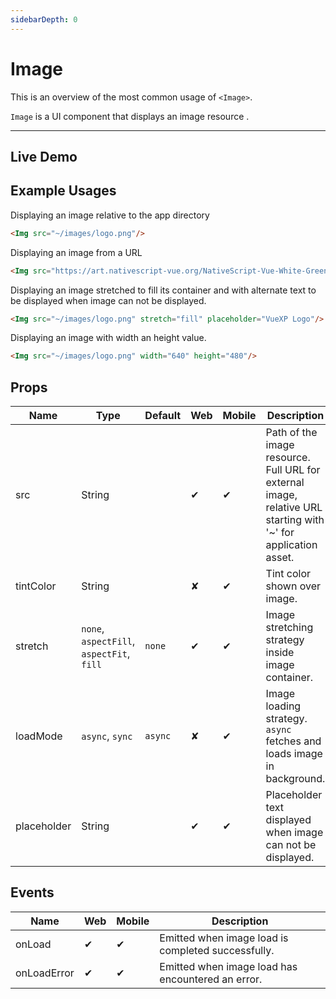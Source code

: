 ```yaml
---
sidebarDepth: 0
---
```


# Image

This is an overview of the most common usage of `<Image>`.

`Image` is a UI component that displays an image resource .

---

## Live Demo

<DocExampleBox :liveDemoMode="true">
<ImageDoc />
</DocExampleBox>

## Example Usages

Displaying an image relative to the app directory

```html
<Img src="~/images/logo.png"/>
```

Displaying an image from a URL

```html
<Img src="https://art.nativescript-vue.org/NativeScript-Vue-White-Green.png"/>
```

Displaying an image stretched to fill its container and with alternate text to be displayed when image can not be displayed.

```html
<Img src="~/images/logo.png" stretch="fill" placeholder="VueXP Logo"/>
```

Displaying an image with width an height value.

```html
<Img src="~/images/logo.png" width="640" height="480"/>
```

## Props

| Name        | Type                                      | Default | Web | Mobile | Description |
| ----------- | ----------------------------------------- | ------- | --- | ------ | ----------- |
| src         | String                                    |         | ✔   | ✔      | Path of the image resource. Full URL for external image, relative URL starting with '~' for application asset. |
| tintColor   | String                                    |         | ✘   | ✔      | Tint color shown over image. |
| stretch     | `none`, `aspectFill`, `aspectFit`, `fill` | `none`  | ✔   | ✔      | Image stretching strategy inside image container. |
| loadMode    | `async`, `sync`                           | `async` | ✘   | ✔      | Image loading strategy. `async` fetches and loads image in background. |
| placeholder | String                                    |         | ✔   | ✔      | Placeholder text displayed when image can not be displayed. |



## Events

| Name        | Web | Mobile |  Description |
| ----------- | --- | ------ | ------------ |
| onLoad      | ✔   | ✔      | Emitted when image load is completed successfully. |
| onLoadError | ✔   | ✔      | Emitted when image load has encountered an error. |
